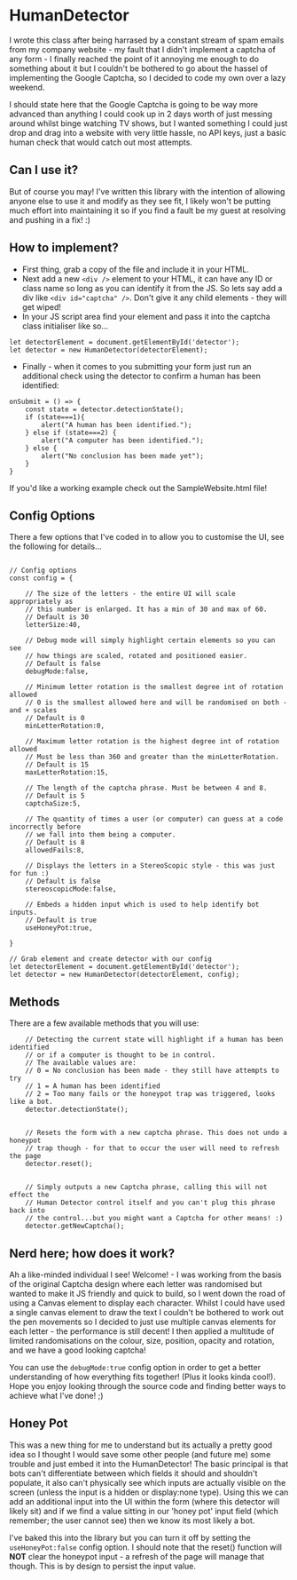 # HumanDetector
I wrote this class after being harrased by a constant stream of spam emails from my company website - my fault that I didn't implement a captcha of any form - I finally reached the point of it annoying me enough to do something about it but I couldn't be bothered to go about the hassel of implementing the Google Captcha, so I decided to code my own over a lazy weekend.
  
I should state here that the Google Captcha is going to be way more advanced than anything I could cook up in 2 days worth of just messing around whilst binge watching TV shows, but I wanted something I could just drop and drag into a website with very little hassle, no API keys, just a basic human check that would catch out most attempts.
  
  
## Can I use it?
But of course you may! I've written this library with the intention of allowing anyone else to use it and modify as they see fit, I likely won't be putting much effort into maintaining it so if you find a fault be my guest at resolving and pushing in a fix! :)
  
  
## How to implement?
- First thing, grab a copy of the file and include it in your HTML.
- Next add a new `<div />` element to your HTML, it can have any ID or class name so long as you can identify it from the JS. So lets say add a div like `<div id="captcha" />`. Don't give it any child elements - they will get wiped!
- In your JS script area find your element and pass it into the captcha class initialiser like so...
```
let detectorElement = document.getElementById('detector');
let detector = new HumanDetector(detectorElement);
```
- Finally - when it comes to you submitting your form just run an additional check using the detector to confirm a human has been identified:
```
onSubmit = () => {
    const state = detector.detectionState();
    if (state===1){
        alert("A human has been identified.");
    } else if (state===2) {
        alert("A computer has been identified.");
    } else {
        alert("No conclusion has been made yet");
    }
}
```
  
  
If you'd like a working example check out the SampleWebsite.html file!
  
  
## Config Options
There a few options that I've coded in to allow you to customise the UI, see the following for details...
```

// Config options
const config = {

    // The size of the letters - the entire UI will scale appropriately as 
    // this number is enlarged. It has a min of 30 and max of 60. 
    // Default is 30
    letterSize:40,

    // Debug mode will simply highlight certain elements so you can see
    // how things are scaled, rotated and positioned easier.
    // Default is false
    debugMode:false,

    // Minimum letter rotation is the smallest degree int of rotation allowed
    // 0 is the smallest allowed here and will be randomised on both - and + scales
    // Default is 0
    minLetterRotation:0,

    // Maximum letter rotation is the highest degree int of rotation allowed
    // Must be less than 360 and greater than the minLetterRotation.
    // Default is 15
    maxLetterRotation:15,

    // The length of the captcha phrase. Must be between 4 and 8.
    // Default is 5
    captchaSize:5,

    // The quantity of times a user (or computer) can guess at a code incorrectly before
    // we fall into them being a computer.
    // Default is 8
    allowedFails:8,

    // Displays the letters in a StereoScopic style - this was just for fun :) 
    // Default is false
    stereoscopicMode:false,

    // Embeds a hidden input which is used to help identify bot inputs. 
    // Default is true
    useHoneyPot:true,

}

// Grab element and create detector with our config
let detectorElement = document.getElementById('detector');
let detector = new HumanDetector(detectorElement, config);

```
  
  
## Methods
There are a few available methods that you will use:
```
    // Detecting the current state will highlight if a human has been identified
    // or if a computer is thought to be in control.
    // The available values are:
    // 0 = No conclusion has been made - they still have attempts to try
    // 1 = A human has been identified
    // 2 = Too many fails or the honeypot trap was triggered, looks like a bot.
    detector.detectionState();


    // Resets the form with a new captcha phrase. This does not undo a honeypot
    // trap though - for that to occur the user will need to refresh the page
    detector.reset();


    // Simply outputs a new Captcha phrase, calling this will not effect the
    // Human Detector control itself and you can't plug this phrase back into
    // the control...but you might want a Captcha for other means! :)
    detector.getNewCaptcha();

```
  
  
## Nerd here; how does it work?
Ah a like-minded individual I see! Welcome! - I was working from the basis of the original Captcha design where each letter was randomised but wanted to make it JS friendly and quick to build, so I went down the road of using a Canvas element to display each character. Whilst I could have used a single canvas element to draw the text I couldn't be bothered to work out the pen movements so I decided to just use multiple canvas elements for each letter - the performance is still decent! I then applied a multitude of limited randomisations on the colour, size, position, opacity and rotation, and we have a good looking captcha!
  
You can use the `debugMode:true` config option in order to get a better understanding of how everything fits together! (Plus it looks kinda cool!). Hope you enjoy looking through the source code and finding better ways to achieve what I've done! ;)
  
  
## Honey Pot
This was a new thing for me to understand but its actually a pretty good idea so I thought I would save some other people (and future me) some trouble and just embed it into the HumanDetector! The basic principal is that bots can't differentiate between which fields it should and shouldn't populate, it also can't physically see which inputs are actually visible on the screen (unless the input is a hidden or display:none type). Using this we can add an additional input into the UI within the form (where this detector will likely sit) and if we find a value sitting in our 'honey pot' input field (which remember; the user cannot see) then we know its most likely a bot.
  
I've baked this into the library but you can turn it off by setting the `useHoneyPot:false` config option. I should note that the reset() function will **NOT** clear the honeypot input - a refresh of the page will manage that though. This is by design to persist the input value.